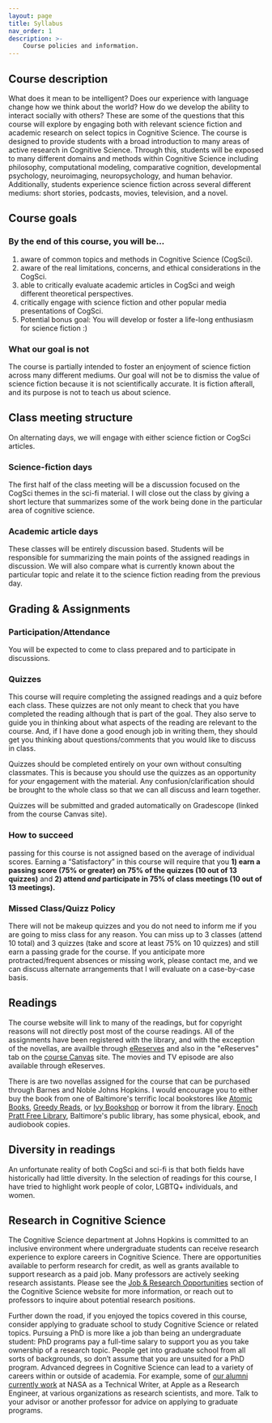 ```yaml
---
layout: page
title: Syllabus
nav_order: 1
description: >-
    Course policies and information.
---
```


## Course description  

What does it mean to be intelligent? Does our experience with language change how we think about the world? How do we develop the ability to interact socially with others? These are some of the questions that this course will explore by engaging both with relevant science fiction and academic research on select topics in Cognitive Science. The course is designed to provide students with a broad introduction to many areas of active research in Cognitive Science. Through this, students will be exposed to many different domains and methods within Cognitive Science including philosophy, computational modeling, comparative cognition, developmental psychology, neuroimaging, neuropsychology, and human behavior. Additionally, students experience science fiction across several different mediums: short stories, podcasts, movies, television, and a novel.

## Course goals

###  By the end of this course, you will be…

1. aware of common topics and methods in Cognitive Science (CogSci).
2. aware of the real limitations, concerns, and ethical considerations in the CogSci.
3. able to critically evaluate academic articles in CogSci and weigh different theoretical perspectives. 
4. critically engage with science fiction and other popular media presentations of CogSci.
5. Potential bonus goal: You will develop or foster a life-long enthusiasm for science fiction :) 

###  What our goal is not
The course is partially intended to foster an enjoyment of science fiction across many different mediums. Our goal will not be to dismiss the value of science fiction because it is not scientifically accurate. It is fiction afterall, and its purpose is not to teach us about science. 

## Class meeting structure
On alternating days, we will engage with either science fiction or CogSci articles. 

###  Science-fiction days
The first half of the class meeting will be a discussion focused on the CogSci themes in the sci-fi material. I will close out the class by giving a short lecture that summarizes some of the work being done in the particular area of cognitive science. 

###  Academic article days
These classes will be entirely discussion based. Students will be responsible for summarizing the main points of the assigned readings in discussion. We will also compare what is currently known about the particular topic and relate it to the science fiction reading from the previous day. 

## Grading & Assignments

###  Participation/Attendance
You will be expected to come to class prepared and to participate in discussions. 

###  Quizzes
This course will require completing the assigned readings and a quiz before each class. These quizzes are not only meant to check that you have completed the reading although that is part of the goal. They also serve to guide you in thinking about what aspects of the reading are relevant to the course. And, if I have done a good enough job in writing them, they should get you thinking about questions/comments that you would like to discuss in class. 

Quizzes should be completed entirely on your own without consulting classmates. This is because you should use the quizzes as an opportunity for *your* engagement with the material. Any confusion/clarification should be brought to the whole class so that we can all discuss and learn together. 

Quizzes will be submitted and graded automatically on Gradescope (linked from the course Canvas site). 

###  How to succeed
passing for this course is not assigned based on the average of individual scores. Earning a “Satisfactory” in this course will require that you **1) earn a passing score (75% or greater) on 75% of the quizzes (10 out of 13 quizzes)** and **2) attend *and* participate in 75% of class meetings (10 out of 13 meetings).**

### Missed Class/Quizz Policy

There will not be makeup quizzes and you do not need to inform me if you are going to miss class for any reason. You can miss up to 3 classes (attend 10 total) and 3 quizzes (take and score at least 75% on 10 quizzes) and still earn a passing grade for the course. If you anticipate more protracted/frequent absences or missing work, please contact me, and we can discuss alternate arrangements that I will evaluate on a case-by-case basis.  

## Readings

The course website will link to many of the readings, but for copyright reasons will not directly post most of the course readings. All of the assignments have been registered with the library, and with the exception of the novellas, are availble through [eReserves](https://ares.library.jhu.edu/shib/) and also in the "eReserves" tab on the [course Canvas](https://jhu.instructure.com/courses/38642) site. The movies and TV episode are also available through eReserves. 

There is are two novellas assigned for the course that can be purchased through Barnes and Noble Johns Hopkins. I would encourage you to either buy the book from one of Baltimore's terrific local bookstores like [Atomic Books](https://atomicbooks.com), [Greedy Reads](https://greedyreads.com), or [Ivy Bookshop](https://www.theivybookshop.com) or borrow it from the library. [Enoch Pratt Free Library](https://www.prattlibrary.org), Baltimore's public library, has some physical, ebook, and audiobook copies. 

## Diversity in readings

An unfortunate reality of both CogSci and sci-fi is that both fields have historically had little diversity. In the selection of readings for this course, I have tried to highlight work people of color, LGBTQ+ individuals, and women.

## Research in Cognitive Science
The Cognitive Science department at Johns Hopkins is committed to an inclusive environment where undergraduate students can receive research experience to explore careers in Cognitive Science. There are opportunities available to perform research for credit, as well as grants available to support research as a paid job. Many professors are actively seeking research assistants. Please see the [Job & Research Opportunities](https://cogsci.jhu.edu/undergraduate/job-research-opportunities/) section of the Cognitive Science website for more information, or reach out to professors to inquire about potential research positions.

Further down the road, if you enjoyed the topics covered in this course, consider applying to graduate school to study Cognitive Science or related topics. Pursuing a PhD is more like a job than being an undergraduate student: PhD programs pay a full-time salary to support you as you take ownership of a research topic. People get into graduate school from all sorts of backgrounds, so don’t assume that you are unsuited for a PhD program. Advanced degrees in Cognitive Science can lead to a variety of careers within or outside of academia. For example, some of [our alumni currently work](https://cogsci.jhu.edu/graduate/phd-program/alumni-placement/) at NASA as a Technical Writer, at Apple as a Research Engineer, at various organizations as research scientists, and more. Talk to your advisor or another professor for advice on applying to graduate programs.
